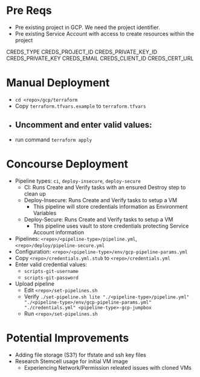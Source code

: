# Pre Reqs
- Pre existing project in GCP. We need the project identifier.
- Pre existing Service Account with access to create resources within the project


CREDS_TYPE
CREDS_PROJECT_ID
CREDS_PRIVATE_KEY_ID
CREDS_PRIVATE_KEY
CREDS_EMAIL
CREDS_CLIENT_ID
CREDS_CERT_URL

# Manual Deployment
- `cd <repo>/gcp/terraform`
- Copy `terraform.tfvars.example` to `terraform.tfvars`
- Uncomment and enter valid values: 
    - 
- run command `terraform apply`

# Concourse Deployment
- Pipeline types: `ci`, `deploy-insecure`, `deploy-secure`
    - CI: Runs Create and Verify tasks with an ensured Destroy step to clean up
    - Deploy-Insecure: Runs Create and Verify tasks to setup a VM
        - This pipeline will store credentials information as Environment Variables
    - Deploy-Secure: Runs Create and Verify tasks to setup a VM
        - This pipeline uses vault to store credentials protecting Service Account information
- Pipelines: `<repo>/<pipeline-type>/pipeline.yml`, `<repo>/deploy/pipeline-secure.yml`
- Configuration: `<repo>/<pipeline-type>/env/gcp-pipeline-params.yml`
- Copy `<repo>/credentials.yml.stub` to `<repo>/credentials.yml`
- Enter valid credential values:
    - `scripts-git-username`
    - `scripts-git-password`
- Upload pipeline
    - Edit `<repo>/set-pipelines.sh`
    - Verify `./set-pipeline.sh lite "./<pipeline-type>/pipeline.yml" "./<pipeline-type>/env/gcp-pipeline-params.yml" "./credentials.yml" <pipeline-type>-gcp-jumpbox`
    - Run `<repo>/set-pipelines.sh`

# Potential Improvements
- Adding file storage (S3?) for tfstate and ssh key files
- Research Stemcell usage for initial VM image
    - Experiencing Network/Permission releated issues with cloned VMs
